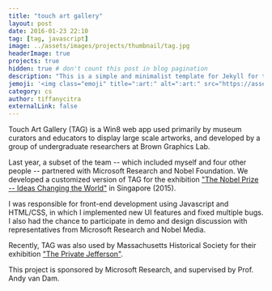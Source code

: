 ```yaml
---
title: "touch art gallery"
layout: post
date: 2016-01-23 22:10
tag: [tag, javascript]
image: ../assets/images/projects/thumbnail/tag.jpg
headerImage: true
projects: true
hidden: true # don't count this post in blog pagination
description: "This is a simple and minimalist template for Jekyll for those who likes to eat noodles."
jemoji: '<img class="emoji" title=":art:" alt=":art:" src="https://assets-cdn.github.com/images/icons/emoji/unicode/1f3a8.png" height="20" width="20" align="absmiddle">'
category: cs
author: tiffanycitra
externalLink: false
---
```


Touch Art Gallery (TAG) is a Win8 web app used primarily by museum curators and educators to display large scale artworks, and developed by a group of undergraduate researchers at Brown Graphics Lab.

Last year, a subset of the team -- which included myself and four other people -- partnered with Microsoft Research and Nobel Foundation. We developed a customized version of TAG for the exhibition ["The Nobel Prize -- Ideas Changing the World"](https://www.nobelprize.org/events/nobel-prize-series/singapore-2015/exhibition.html) in Singapore (2015).

I was responsible for front-end development using Javascript and HTML/CSS, in which I implemented new UI features and fixed multiple bugs. I also had the chance to participate in demo and design discussion with representatives from Microsoft Research and Nobel Media.

Recently, TAG was also used by Massachusetts Historical Society for their exhibition ["The Private Jefferson"](http://blog.microsoftnewengland.com/2016/03/04/bringing-massachusetts-history-to-the-digital-sphere/).

This project is sponsored by Microsoft Research, and supervised by Prof. Andy van Dam.

